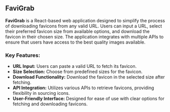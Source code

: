 ## FaviGrab

**FaviGrab** is a React-based web application designed to simplify the process of downloading favicons from any valid URL. Users can input a URL, select their preferred favicon size from available options, and download the favicon in their chosen size. The application integrates with multiple APIs to ensure that users have access to the best quality images available.

### Key Features:

- **URL Input:** Users can paste a valid URL to fetch its favicon.
- **Size Selection:** Choose from predefined sizes for the favicon.
- **Download Functionality:** Download the favicon in the selected size after fetching.
- **API Integration:** Utilizes various APIs to retrieve favicons, providing flexibility in sourcing icons.
- **User-Friendly Interface:** Designed for ease of use with clear options for fetching and downloading favicons.
